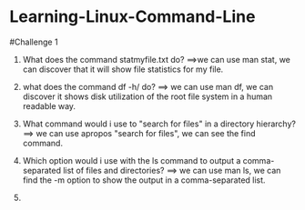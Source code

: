 # Learning-Linux-Command-Line
#Challenge 1
1. What does the command statmyfile.txt do?
==>we can use man stat, we can discover that it will show file statistics for my file.

2. what does the command df -h/ do?
==> we can use man df, we can discover it shows disk utilization of the root file system in a human readable way.

3. What command would i use to "search for files" in a directory hierarchy?
==> we can use apropos "search for files", we can see the find command.

4. Which option would i use with the ls command to output a comma-separated list of files and directories?
==> we can use man ls, we can find the -m option to show the output in a comma-separated list.

5. 
